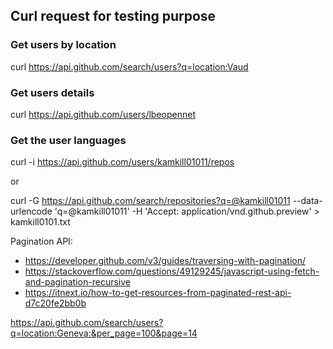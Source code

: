 ## Curl request for testing purpose


### Get users by location
curl https://api.github.com/search/users?q=location:Vaud

### Get users details
curl https://api.github.com/users/lbeopennet

### Get the user languages
curl -i https://api.github.com/users/kamkill01011/repos

or

curl -G https://api.github.com/search/repositories?q=@kamkill01011 --data-urlencode 'q=@kamkill01011' -H 'Accept: application/vnd.github.preview'  > kamkill0101.txt



Pagination API:

- https://developer.github.com/v3/guides/traversing-with-pagination/
- https://stackoverflow.com/questions/49129245/javascript-using-fetch-and-pagination-recursive
- https://itnext.io/how-to-get-resources-from-paginated-rest-api-d7c20fe2bb0b

https://api.github.com/search/users?q=location:Geneva:&per_page=100&page=14